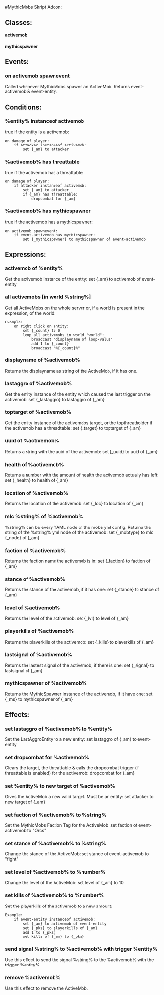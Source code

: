 #MythicMobs Skript Addon:


## Classes:

#### activemob
#### mythicspawner


## Events:

### on activemob spawnevent
Called whenever MythicMobs spawns an ActiveMob. Returns event-activemob & event-entity.


## Conditions:

### %entity% instanceof activemob
true if the entity is a activemob:
```
on damage of player:
	if attacker instanceof activemob:
	    set {_am} to attacker
```			
	
### %activemob% has threattable
true if the activemob has a threattable:
```
on damage of player:
	if attacker instanceof activemob:
		set {_am} to attacker
		if {_am} has threattable:
			dropcombat for {_am}
```

### %activemob% has mythicspawner
true if the activemob has a mythicspawner:
```		
on activemob spawnevent:
	if event-activemob has mythicspawner:
		set {_mythicspawner} to mythicspawner of event-activemob
```			


## Expressions:

### activemob of %entity%
Get the activemob instance of the entity: set {_am} to activemob of event-entity

### all activemobs [in world %string%]
Get all ActiveMobs on the whole server or, if a world is present in the expression, of the world:
```
Example:
	on right click on entity:
		set {_count} to 0
		loop all activemobs in world "world":
			broadcast "displayname of loop-value"
			add 1 to {_count}
			broadcast "%{_count}%"
```	

### displayname of %activemob%
Returns the displayname as string of the ActiveMob, if it has one.

### lastaggro of %activemob%
Get the entity instance of the entity which caused the last trigger on the activemob: set {_lastaggro} to lastaggro of {_am}

### toptarget of %activemob%
Get the entity instance of the activemobs target, or the topthreatholder if the activemob has a threadtable: set {_target} to toptarget of {_am}

### uuid of %activemob%
Returns a string with the uuid of the activemob: set {_uuid} to uuid of {_am}

### health of %activemob%
Returns a number with the amount of health the activemob actually has left: set {_health} to health of {_am}

### location of %activemob%
Returns the location of the activemob: set {_loc} to location of {_am}

### mlc %string% of %activemob%
%string% can be every YAML node of the mobs yml config. Returns the string of the %string% yml node of the activemob: set {_mobtype} to mlc {_node} of {_am}

### faction of %activemob%
Returns the faction name the activemob is in: set {_faction} to faction of {_am}

### stance of %activemob%
Returns the stance of the activemob, if it has one: set {_stance} to stance of {_am}

### level of %activemob%
Returns the level of the activemob: set {_lvl} to level of {_am}

### playerkills of %activemob%
Returns the playerkills of the activemob: set {_kills} to playerkills of {_am}

### lastsignal of %activemob%
Returns the lastest signal of the activemob, if there is one: set {_signal} to lastsignal of {_am}

### mythicspawner of %activemob%
Returns the MythicSpawner instance of the activemob, if it have one: set {_ms} to mythicspawner of {_am}


## Effects:

### set lastaggro of %activemob% to %entity%
Set the LastAggroEntity to a new entity: set lastaggro of {_am} to event-entity

### set dropcombat for %activemob%
Clears the target, the threattable & calls the dropcombat trigger (if threattable is enabled) for the activemob: dropcombat for {_am}

### set %entity% to new target of %activemob%
Gives the ActiveMob a new valid target. Must be an entity: set attacker to new target of {_am}

### set faction of %activemob% to %string%
Set the MythicMobs Faction Tag for the ActiveMob: set faction of event-activemob to "Orcs"

### set stance of %activemob% to %string%
Change the stance of the ActiveMob: set stance of event-activemob to "fight"

### set level of %activemob% to %number%
Change the level of the ActiveMob: set level of {_am} to 10

### set kills of %activemob% to %number%
Set the playerkills of the activemob to a new amount:
```
Example:
	if event-entity instanceof activemob:
		set {_am} to activemob of event-entity
		set {_pks} to playerkills of {_am}
		add 1 to {_pks}
		set kills of {_am} to {_pks}
```

### send signal %string% to %activemob% with trigger %entity%
Use this effect to send the signal %string% to the %activemob% with the trigger %entity%

### remove %activemob%
Use this effect to remove the ActiveMob.
